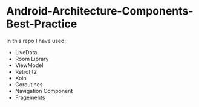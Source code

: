 # Android-Architecture-Components-Best-Practice

In this repo I have used:
 - LiveData
 - Room Library
 - ViewModel
 - Retrofit2
 - Koin
 - Coroutines
 - Navigation Component
 - Fragements
